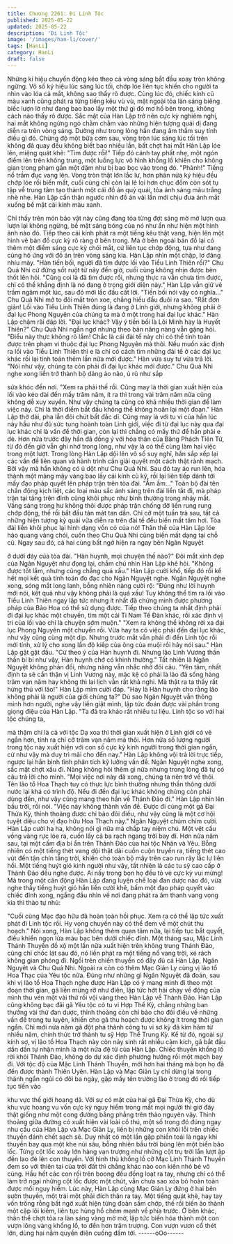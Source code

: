 ```yaml
---
title: Chương 2261: Đi Linh Tộc
published: 2025-05-22
updated: 2025-05-22
description: 'Đi Linh Tộc'
image: '/images/han-li/cover/'
tags: [HanLi]
category: HanLi
draft: false
---
```


Những kí hiệu chuyển động kéo theo cả vòng sáng bắt đầu xoay
tròn không ngừng. Vô số ký hiệu lúc sáng lúc tối, chớp lóe liên tục
khiến cho người ta nhìn vào lóa cả mắt, không sao thấy rõ được.
Cùng lúc đó, chiếc kính cũ màu xanh cũng phát ra từng tiếng kêu
vù vù, mặt ngoài tỏa làn sáng biêng biếc lượn lờ như đang bao
bao lấy một thứ gì đó mơ hồ bên trong, không cách nào thấy rõ
được.
Sắc mặt của Hàn Lập trở nên cực kỳ nghiêm nghị, hai mắt không
ngừng ngó chằm chằm vào những hiện tượng quái dị đang diễn
ra trên vòng sáng. Dường như trong lòng hắn đang âm thầm suy
tính điều gì đó.
Chừng độ một bữa cơm sau, vòng tròn lúc sáng lúc tối trên không
đã quay đều không biết bao nhiêu lần, bất chợt hai mắt Hàn Lập
lóe lên, miệng quát khẽ:
"Tìm được rồi!"
Tiếp đó cánh tay phất nhẹ, một ngón điểm lên trên không trung,
một luồng lực vô hình khổng lồ khiến cho không gian trong phạm
gần một dặm như bị bao bọc vào trong đó.
"Phành!" Tiếng nổ trầm đục vang lên.
Vòng tròn thật lớn lắc lư, hơn phân nửa ký hiệu đều chớp lóe rồi
biến mất, cuối cùng chỉ còn lại lẻ loi hơn chục đốm còn sót tụ tập
về trung tâm tạo thành một cái đồ án quỷ quái, tỏa ánh sáng màu
trắng nhè nhẹ.
Hàn Lập cẩn thận ngước nhìn đồ án vài lần mới chịu đưa ánh mắt
xuống bề mặt cái kính màu xanh.

Chỉ thấy trên món bảo vật này cũng đang tỏa từng đợt sáng mờ
mờ lượn qua lượn lại không ngừng, bề mặt sáng bóng của nó
như ẩn như hiện một hình ảnh nào đó.
Tiếp theo cái kính phát ra một tiếng kêu thật vang, hiện lên một
hình vẽ bản đồ cực kỳ rõ ràng ở bên trong.
Mà ở bên ngoài bản đồ lại có thêm một điểm sáng cực kỳ chói
mắt, cứ liên tục chớp động, tựa như đang cùng hô ứng với đồ án
trên vòng sáng kia.
Hàn Lập nhìn một chặp, lơ đãng nhíu mày.
"Hàn tiền bối, người đã tìm được lối vào Tiểu Linh Thiên rồi?" Chu
Quả Nhi cứ đứng sốt ruột từ nãy đến giờ, cuối cùng không nhịn
được bèn thốt lên hỏi.
"Cũng coi là đã tìm được rồi, nhưng thực ra vẫn chưa tìm được,
chỉ có thể khẳng định là nó đang ở trong giới diện này." Hàn Lập
vẫn giữ vẻ trầm ngâm một lúc, sau đó mới lắc đầu cất lời.
"Tiền bối nói vậy có nghĩa..." Chu Quả Nhi mở to đôi mắt tròn xoe,
chẳng hiều đầu đuôi ra sao.
"Rất đơn giản! Lối vào Tiểu Linh Thiên đúng là đang ở Linh giới,
nhưng không phải ở đại lục Phong Nguyên của chúng ta mà ở
một trong hai đại lục khác." Hàn Lập chậm rãi đáp lời.
"Đại lục khác? Vậy ý tiền bối là Lôi Minh hay là Huyết Thiên?"
Chu Quả Nhi ngẩn ngơ nhưng theo bản năng nàng vẫn gặng hỏi.
"Điều này thực không rõ lắm! Chắc là cái đài tế này chỉ có thể tính
toán được trên phạm vi thuộc đại lục Phong Nguyên mà thôi. Nếu
muốn xác định ra lối vào Tiểu Linh Thiên thì e là chỉ có cách tìm
những đài tế ở các đại lục khác rồi lại tính toán thêm lần nữa mới
được." Hàn vừa suy tư vừa trả lời.
"Nói như vậy, chúng ta còn phải đi đại lục khác mới được." Chu
Quả Nhi nghe xong liển trở thành bộ dãng ảo não, ủ rũ như sắp

sửa khóc đến nơi.
"Xem ra phải thế rồi. Cũng may là thời gian xuất hiện của lối vào
kéo dài đến mấy trăm năm, ít ra thì trong vài trăm năm nữa cũng
không dễ xuy xuyển. Như vậy chúng ta cũng có khá nhiều thời
gian để làm việc này. Chỉ là thời điểm bắt đầu không thể không
hoãn lại một đoạn." Hàn Lập thở dài, pha lẫn đôi chút bất đắc dĩ.
Cũng may là với tu vi của hắn lúc này hầu như đủ sức tung hoành
toàn Linh giới, việc đi từ đại lục này qua đại lục khác chỉ là vấn đề
thời gian, còn lại thì chẳng có mấy thứ để hắn phải e dè.
Hơn nữa trước đây hắn đã đồng ý với hóa thân của Băng Phách
Tiên Tử, từ đó đến giờ vẫn ghi nhớ trong lòng, như vậy là có thể
cùng làm hai việc trong một lượt.
Trong lòng Hàn Lập dội lên vô số suy nghĩ, hắn sắp xếp lại các
vấn đề liên quan và hành trình cần giải quyết một cách thật rành
mạch.
Bởi vậy mà hắn không có ủ dột như Chu Quả Nhi. Sau đó tay áo
run lên, hóa thành một mảng mây vàng bao lấy cái kính cũ kỹ, rồi
lại liên tiếp đánh tới mấy đạo pháp quyết lên pháp trận trên tòa
đài.
"Ầm ầm..." Toàn bộ đài tên chấn động kịch liệt, các loại màu sắc
ánh sáng trên đài liền tắt đi, mà pháp trận tại tầng trên đỉnh cũng
khôi phục như bình thường trong nháy mắt.
Vầng sáng trong hư không thôi được pháp trận chống đỡ liền
rung rung chớp động, thế rồi bắt đầu tản mát tan dần.
Chỉ cỡ một tuần trà sau, tất cả những hiện tượng kỳ quái vừa
diễn ra trên đài tế đều biến mất tăm hơi. Tòa đài liền khôi phục lại
hình dạng vốn có của nó!
Thân thể của Hàn Lập lóe hào quang vàng chói, cuốn theo Chu
Quả Nhi cùng biến mất dạng tại chỗ cũ.
Ngay sau đó, cả hai cùng bất ngờ hiện ra ngay bên Ngân Nguyệt

ở dưới đáy của tòa đài.
"Hàn huynh, mọi chuyện thế nào?" Đôi mắt xinh đẹp của Ngân
Nguyệt như đọng lại, chắm chú nhìn Hàn Lập khẽ hỏi.
"Không được tốt lắm, nhưng cũng chẳng quá xấu." Hàn Lập cười
khổ, tiếp đó rồi kể hết mọi kết quả tính toán đo đạc cho Ngân
Nguyệt nghe.
Ngân Nguyệt nghe xong, sóng mắt long lanh, bỗng nhiên nàng
cười rộ:
"Đúng như lời huynh mới nói, kết quả như vậy không phải là quá
xấu! Tuy không thể tìm ra lối vào Tiểu Linh Thiên ngay lập tức
nhưng ít nhất đã chứng minh được phương pháp của Bảo Hoa có
thể sử dụng được. Tiếp theo chúng ta nhất định phải đi đại lục
khác một chuyến, tìm một cái Ti Nam Tế Đàn khác, rồi xác định vị
trí của lối vào chỉ là chuyện sớm muộn."
"Xem ra không thể không rời xa đại lục Phong Nguyên một
chuyến rồi. Vừa hay ta có việc phải đến đại lục khác, như vậy
cũng cùng một dịp. Nhưng trước mắt vẫn phải đi đến Linh tộc rồi
mới tính, xử lý cho xong lần độ kiếp của ông của muội rồi hãy nói
sau." Hàn Lập gật gật đầu.
"Cứ theo ý của Hàn huynh đi. Nhưng lão Linh Vương thần thần bí
bí như vậy, Hàn huynh chớ có khinh thường." Tất nhiên là Ngân
Nguyệt không phản đối, nhưng nàng vẫn nhắc nhở đôi câu.
"Yên tâm, nhất định ta sẽ cẩn thận vị Linh Vương này, mặc kệ có
phải là lão đã sống hàng trăm vạn năm hay không thì lai lịch vẫn
rất khả nghi. Mà thật ra ta thấy rất hứng thú với lão!" Hàn Lập mỉm
cười đáp.
"Hay là Hàn huynh cho rằng lão không phải là người của giới
chúng ta?" Dù sao Ngân Nguyệt vẫn thông minh hơn người, nghe
vậy liền giật mình, lập tức đoán được vài phần trong giọng điệu
của Hàn Lập.
"Ta đã tra khảo rất nhiều tư liệu. Linh tộc so với hai tộc chúng ta,

mà thậm chí là cả với tộc Dạ xoa thì thời gian xuất hiện ở Linh giới
có vẻ ngắn hơn, tính ra chỉ cỡ trăm vạn năm mà thôi. Hơn nữa số
lượng người trong tộc này xuất hiện với con số cực kỳ kinh người
trong thời gian ngắn, cứ như vậy mà duy trì mãi cho đến nay."
Hàn Lập không vội trả lời trực tiếp, ngược lại hắn bình tĩnh phân
tích kỹ lưỡng vấn đề.
Ngân Nguyệt nghe xong, sắc mặt chợt xấu đi. Nàng không hỏi
thêm gì nữa nhưng trong lòng đã tự có câu trả lời cho mình.
"Mọi việc nơi này đã xong, chúng ta nên trở về thôi. Tên lão tổ
Hoa Thạch tuy có thực lực bình thường nhưng thần thông dưới
nước lại khá có trình độ. Nếu đi đến đại lục khác không chừng
còn phải dùng đến, như vậy cũng mang theo hắn về Thánh Đảo
đi." Hàn Lập nhìn lên bầu trời, rồi nói.
"Việc này không thành vấn đề. Được đi cùng một gã Đại Thừa Kỳ,
thỉnh thoảng được chỉ bảo đôi điều, như vậy cũng là một cơ hội
tuyệt diệu cho vị đạo hữu Hoa Thạch này." Ngân Nguyệt chúm
chím cười.
Hàn Lập cười ha ha, không nói gì nữa mà chắp tay niệm chú. Một
vệt cầu vồng vàng rực lóe ra, cuốn lấy cả ba rạch ngang trời bay
đi.
Hơn nửa năm sau, tại một cấm địa bí ẩn trên Thánh Đảo của hai
tộc Nhân và Yêu. Bỗng nhiên có một tiếng thét vang dội thật dài
cuồn cuộn truyền ra, tiếng thét cao vút đến tận chín tầng trời,
khiến cho toàn bộ mây trên cao run rây lắc lư liên hồi.
Một tiếng huýt gió kinh người như vậy, tất nhiên là các tu sỹ cao
cấp ở Thánh Đảo đều nghe được.
Ai nấy trong bọn họ đều tỏ vẻ cực kỳ vui mừng!
Mà trong một căn động Hàn Lập đang luyện chế loại đan dược
nào đó, vừa nghe thấy tiếng huýt gió hắn liền cười khẽ, bấm một
đạo pháp quyết vào chiếc đỉnh xong, ngẩng đầu nhìn về nơi đang
phát ra âm thanh vang vọng kia thì thào tự nhủ:

"Cuối cùng Mạc đạo hữu đã hoàn toàn hồi phục. Xem ra có thể
lập tức xuất phát đi Linh tộc rồi. Hy vọng chuyến này có thể đem
về một chút thu hoạch."
Nói xong, Hàn Lập không thèm quan tâm nữa, lại tiếp tục bắt
quyết, điều khiển ngọn lửa màu bạc bên dưới chiếc đỉnh.
Một tháng sau, Mặc Linh Thánh Thuyền đồ xộ một lần nữa xuất
hiện trên không trung Thánh Đảo, cũng chỉ chốc lát sau đó, nó
liền phát ra một tiếng nổ vang trời, xé rách không gian phóng đi.
Ngồi trên chiến thuyền có đầy đủ cả Hàn Lập, Ngân Nguyêt và
Chu Quả Nhi. Ngoài ra còn có thêm Mạc Giản Ly cùng vị lão tổ
Hoa Thạc của Yêu tộc nữa.
Đúng như những gì Ngân Nguyệt đã đoán, sau khi vị lão tổ Hoa
Thạch nghe được Hàn Lập có ý mang mình đi theo một đoạn thời
gian, gã liền mừng rỡ như điên, lập tức hớt hải chạy về động của
mình thu vén một vài thứ rồi vội vàng theo Hàn Lập về Thánh
Đảo.
Hàn Lập cũng không bạc đãi gã Yêu tộc có tu vi Hợp Thể Kỳ,
chẳng những ban thưởng vài thứ đan dược, thỉnh thoảng còn chỉ
bảo cho đôi điều về những vấn đề trong tu luyện, khiến cho gã thu
hoạch được không ít trong thời gian ngắn. Chỉ mới nửa năm gã
đột phá thành công tu vi sơ kỳ đã kìm hãm từ nhiều năm, chính
thức trở thành tu sỹ Hợp Thể Trung Kỳ.
Kể từ đó, ngoài sự kính sợ, vị lão tổ Hoa Thạch này còn nảy sinh
rất nhiều cảm kích, gã bắt đầu dần dần tự nhận mình là một nửa
đệ tử của Hàn Lập.
Chiếc thuyền khổng lồ rời khỏi Thánh Đảo, không do dự xác định
phương hướng rồi một mạch bay đi.
Với tộc độ của Mặc Linh Thánh Thuyền, mới hơn hai tháng mà
bọn họ đã đến được thành Thiên Uyên.
Hàn Lập và Mạc Giản Ly chỉ dừng lại trong thành ngắn ngủi có đôi
ba ngày, gặp mấy tên trưởng lão ở trong đó rồi tiếp tục tiến vào

khu vực thế giới hoang dã.
Với sự có mặt của hai gã Đại Thừa Kỳ, cho dù khu vực hoang vu
vốn cực kỳ nguy hiểm trong mắt mọi người thì giờ đây thật giống
như một cong đường bằng phẳng trên thảo nguyên vậy.
Thỉnh thoảng giữa đường có xuất hiện vài loài cổ thú, một số
trong đó đúng ngay nhu cầu của Hàn Lập và Mạc Giản Ly, liền bị
những con khôi lỗi trên chiếc thuyền đánh chết sạch sẽ.
Duy nhất có một lần gặp phiền toái là ngay khi thuyền bay qua
một khe núi sâu, bỗng nhiên bầu trời bùng lên một biển bão lốc.
Từng cột lốc xoáy lớn hàng vạn trượng như những cột trụ trời lần
lượt ập đến lao đè lên con thuyền.
Với hình thù khổng lồ cỡ Mạc Linh Thánh Thuyền đem so với
thiên tai của trời đất thì chẳng khác nào con kiến nhỏ bé vô cùng.
Hầu hết các con rối trên boong đều đồng loạt ra tay, nhưng chỉ có
thể làm trở ngại những cột lốc được một chút, vẫn chưa sao xóa
bỏ hoàn toàn được mối nguy hiểm.
Lúc này, Hàn Lập cùng Mạc Giản Ly đứng ở hai bên sườn
thuyền, một trái một phải đích thân ra tay.
Một tiếng quát khẽ, hay tay vốn trống rỗng bất ngờ xuất hiện từng
đoàn sấm chớp, thế rồi biến ảo thành một cặp lôi kiếm, liên tục
hùng hổ chém mạnh về phía trước.
Ở bên khác, thân thể chợt tỏa ra làn sáng vàng mờ mờ, lập tức
biến hóa thành một con vượn lông vàng khổng lồ, to đến hơn
trăm trượng. Con vượn vươn cổ thét lớn, dùng hai nắm quyền
điên cuồng đấm tới.
------oOo------
